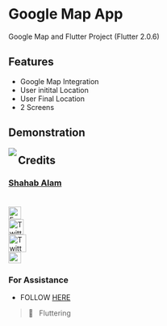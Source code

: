 # Google Map App

Google Map and Flutter Project (Flutter 2.0.6)

## Features

- Google Map Integration
- User initital Location
- User Final Location
- 2 Screens

## Demonstration

<!-- COMING SOON :screwdriver: :placard:	  -->


 <img align="left" src="https://user-images.githubusercontent.com/104030327/184551236-66cb29ab-8b06-4b10-99c3-38e0fe01ccb3.png" />


<!-- ## Result Screen -->



## Credits

 ### [Shahab Alam](#) <br/><br/>

 <div class="social-icons-image">
                <a href="https://www.facebook.com/iamShahabAlam/">
                    <img src="https://www.facebook.com/images/fb_icon_325x325.png" style= "height:25px;"  alt="Facebook Icon" >
                </a>
            </div> 

 <div class="social-icons-image">
                <a href="https://github.com/IamShahabAlam">
                    <img src="https://pngimg.com/uploads/github/github_PNG69.png"  style = "height:30px" alt="Twitter Icon">
                </a>
            </div>

<div class="social-icons-image">
                <a href="https://twitter.com/IamShahabAlam">
                    <img src="https://pngimg.com/uploads/twitter/twitter_PNG3.png" style = "height:35px;" alt="Twitter Icon">
                </a>
            </div>
            
 <div class="social-icons-image">
                <a  href="mailto:IamshahabAlam@gmail.com">
<img  alt="Gmail" height="22px" width="25px"  src="https://cdn-icons-png.flaticon.com/512/281/281769.png" />

</a>
            </div>
            
### For Assistance
- FOLLOW <a href="https://github.com/IamShahabAlam"> HERE </a> <br/>

> :blue_heart: &nbsp; Fluttering

